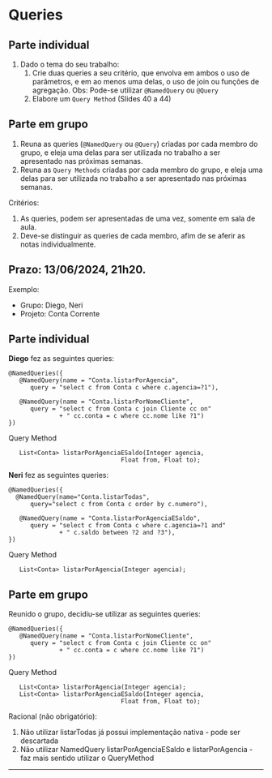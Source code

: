 # Queries

## Parte individual

1) Dado o tema do seu trabalho:
    1) Crie duas queries a seu critério, que envolva em ambos o uso de parâmetros, e em ao menos uma delas, o uso de join ou funções de agregação.
        Obs: Pode-se utilizar `@NamedQuery` ou `@Query`
    2) Elabore um `Query Method` (Slides 40 a 44)

## Parte em grupo
1) Reuna as queries (`@NamedQuery` ou `@Query`) criadas por cada membro do grupo, e eleja uma delas para ser utilizada no trabalho a ser apresentado nas próximas semanas.
2) Reuna as `Query Methods` criadas por cada membro do grupo, e eleja uma delas para ser utilizada no trabalho a ser apresentado nas próximas semanas.

Critérios:
1) As queries, podem ser apresentadas de uma vez, somente em sala de aula.
2) Deve-se distinguir as queries de cada membro, afim de se aferir as notas individualmente.

Prazo: 13/06/2024, 21h20.
----
Exemplo:
- Grupo: Diego, Neri
- Projeto: Conta Corrente

## Parte individual

**Diego** fez as seguintes queries:

```
@NamedQueries({ 
   @NamedQuery(name = "Conta.listarPorAgencia", 
      query = "select c from Conta c where c.agencia=?1"),

   @NamedQuery(name = "Conta.listarPorNomeCliente", 
      query = "select c from Conta c join Cliente cc on" 
              + " cc.conta = c where cc.nome like ?1")
})

```

Query Method
```
   List<Conta> listarPorAgenciaESaldo(Integer agencia, 
                               Float from, Float to);
```

**Neri** fez as seguintes queries:

```
@NamedQueries({ 
  @NamedQuery(name="Conta.listarTodas", 
      query="select c from Conta c order by c.numero"),

   @NamedQuery(name = "Conta.listarPorAgenciaESaldo", 
      query = "select c from Conta c where c.agencia=?1 and" 
              + " c.saldo between ?2 and ?3"),
})

```

Query Method
```
   List<Conta> listarPorAgencia(Integer agencia);
```

## Parte em grupo
Reunido o grupo, decidiu-se utilizar as seguintes queries:

```
@NamedQueries({ 
   @NamedQuery(name = "Conta.listarPorNomeCliente", 
      query = "select c from Conta c join Cliente cc on" 
              + " cc.conta = c where cc.nome like ?1")
})

```

Query Method
```
   List<Conta> listarPorAgencia(Integer agencia);
   List<Conta> listarPorAgenciaESaldo(Integer agencia, 
                               Float from, Float to);
```

Racional (não obrigatório):
1) Não utilizar listarTodas já possui implementação nativa - pode ser descartada
2) Não utilizar NamedQuery listarPorAgenciaESaldo e listarPorAgencia - faz mais sentido utilizar o QueryMethod

----



